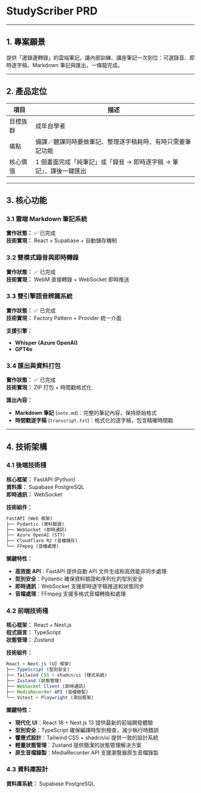 # StudyScriber PRD

---

## 1. 專案願景

提供「邊錄邊轉錄」的雲端筆記，讓內部訓練、講座筆記一次到位：可選錄音、即時逐字稿、Markdown 筆記與匯出，一條龍完成。

---

## 2. 產品定位

| 項目     | 描述                                                               |
| -------- | ------------------------------------------------------------------ |
| 目標族群 | 成年自學者                                                         |
| 痛點     | 備課／聽課同時要做筆記、整理逐字稿耗時、有時只需要筆記功能         |
| 核心價值 | 1 個畫面完成「純筆記」或「錄音 → 即時逐字稿 → 筆記」，課後一鍵匯出 |

---

## 3. 核心功能

### 3.1 雲端 Markdown 筆記系統

**實作狀態：** ✅ 已完成  
**技術實現：** React + Supabase + 自動儲存機制  

### 3.2 雙模式錄音與即時轉錄

**實作狀態：** ✅ 已完成  
**技術實現：** WebM 直接轉錄 + WebSocket 即時推送  


### 3.3 雙引擎語音辨識系統

**實作狀態：** ✅ 已完成  
**技術實現：** Factory Pattern + Provider 統一介面  

**支援引擎：**
- **Whisper (Azure OpenAI)**
- **GPT4o**



### 3.4 匯出與資料打包

**實作狀態：** ✅ 已完成  
**技術實現：** ZIP 打包 + 時間戳格式化  

**匯出內容：**
- **Markdown 筆記** (`note.md`)：完整的筆記內容，保持原始格式
- **時間戳逐字稿** (`transcript.txt`)：格式化的逐字稿，包含精確時間戳

---

## 4. 技術架構

### 4.1 後端技術棧

**核心框架：** FastAPI (Python)  
**資料庫：** Supabase PostgreSQL  
**即時通訊：** WebSocket  

**技術組件：**
```python
FastAPI (Web 框架)
├── Pydantic (資料驗證)
├── WebSocket (即時通訊)
├── Azure OpenAI (STT)
├── Cloudflare R2 (音檔儲存)
└── FFmpeg (音檔處理)
```

**關鍵特性：**
- **高效能 API**：FastAPI 提供自動 API 文件生成和高效能非同步處理
- **型別安全**：Pydantic 確保資料驗證和序列化的型別安全
- **即時通訊**：WebSocket 支援即時逐字稿推送和狀態同步
- **音檔處理**：FFmpeg 支援多格式音檔轉換和處理

### 4.2 前端技術棧

**核心框架：** React + Next.js  
**程式語言：** TypeScript  
**狀態管理：** Zustand  

**技術組件：**
```typescript
React + Next.js (UI 框架)
├── TypeScript (型別安全)
├── Tailwind CSS + shadcn/ui (樣式系統)
├── Zustand (狀態管理)
├── WebSocket Client (即時通訊)
├── MediaRecorder API (音檔錄製)
└── Vitest + Playwright (測試框架)
```

**關鍵特性：**
- **現代化 UI**：React 18 + Next.js 13 提供最新的前端開發體驗
- **型別安全**：TypeScript 確保編譯時型別檢查，減少執行時錯誤
- **響應式設計**：Tailwind CSS + shadcn/ui 提供一致的設計系統
- **輕量狀態管理**：Zustand 提供簡潔的狀態管理解決方案
- **原生音檔錄製**：MediaRecorder API 支援瀏覽器原生音檔錄製

### 4.3 資料庫設計

**資料庫系統：** Supabase PostgreSQL  

